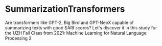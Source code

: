 # SummarizationTransformers
Are transformers like GPT-2, Big Bird and GPT-NeoX capable of summarizing texts with good SARI scores? Let's discover it in this study for the UZH Fall Class from 2021: Machine Learning for Natural Language Processing 2
